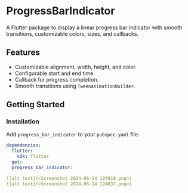 # ProgressBarIndicator

A Flutter package to display a linear progress bar indicator with smooth transitions, customizable colors, sizes, and callbacks.

## Features

- Customizable alignment, width, height, and color.
- Configurable start and end time.
- Callback for progress completion.
- Smooth transitions using `TweenAnimationBuilder`.

## Getting Started

### Installation

Add `progress_bar_indicator` to your `pubspec.yaml` file:

```yaml
dependencies:
  flutter:
    sdk: flutter
  get:
  progress_bar_indicator:

![alt text](<Screenshot 2024-06-14 124910.png>)
![alt text](<Screenshot 2024-06-14 124837.png>)